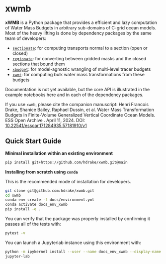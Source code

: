 # xwmb

**xWMB** is a Python package that provides a efficient and lazy computation of Water Mass Budgets in arbitrary sub-domains of C-grid ocean models. Most of the heavy lifting is done by dependency packages by the same team of developers:
- [`sectionate`](https://github.com/hdrake/sectionate): for computing transports normal to a section (open or closed)
- [`regionate`](https://github.com/hdrake/regionate): for converting between gridded masks and the closed sections that bound them
- [`xbudget`](https://github.com/hdrake/xbudget): for model-agnostic wrangling of multi-level tracer budgets
- [`xwmt`](https://github.com/hdrake/xwmt): for computing bulk water mass transformations from these budgets

Documentation is not yet available, but the core API is illustrated in the example notebooks here and in each of the dependency packages.

If you use `xwmb`, please cite the companion manuscript: Henri Francois Drake, Shanice Bailey, Raphael Dussin, et al. Water Mass Transformation Budgets in Finite-Volume Generalized Vertical Coordinate Ocean Models. ESS Open Archive . April 11, 2024. DOI: [10.22541/essoar.171284935.57181910/v1](https://doi.org/10.22541/essoar.171284935.57181910/v1)

Quick Start Guide
-----------------

**Minimal installation within an existing environment**
```bash
pip install git+https://github.com/hdrake/xwmb.git@main
```

**Installing from scratch using `conda`**

This is the recommended mode of installation for developers.
```bash
git clone git@github.com:hdrake/xwmb.git
cd xwmb
conda env create -f docs/environment.yml
conda activate docs_env_xwmb
pip install -e .
```

You can verify that the package was properly installed by confirming it passes all of the tests with:
```bash
pytest -v
```

You can launch a Jupyterlab instance using this environment with:
```bash
python -m ipykernel install --user --name docs_env_xwmb --display-name "docs_env_xwmb"
jupyter-lab
```

